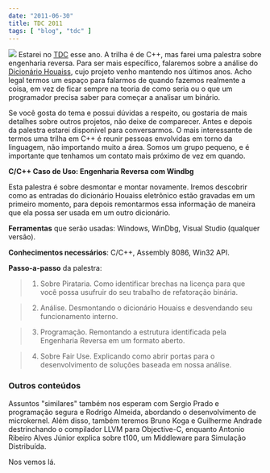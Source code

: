 ```yaml
---
date: "2011-06-30"
title: TDC 2011
tags: [ "blog", "tdc" ]
---
```

[![](/images/QCky5QX.jpg)](/images/QCky5QX.jpg) Estarei no [TDC](http://www.thedevelopersconference.com.br/tdc/2011/saopaulo/trilha-ccc#programacao) esse ano. A trilha é de C++, mas farei uma palestra sobre engenharia reversa. Para ser mais específico, falaremos sobre a análise do [Dicionário Houaiss](/conversor-de-houaiss-para-babylon-parte-1), cujo projeto venho mantendo nos últimos anos. Acho legal termos um espaço para falarmos de quando fazemos realmente a coisa, em vez de ficar sempre na teoria de como seria ou o que um programador precisa saber para começar a analisar um binário.

Se você gosta do tema e possui dúvidas a respeito, ou gostaria de mais detalhes sobre outros projetos, não deixe de comparecer. Antes e depois da palestra estarei disponível para conversarmos. O mais interessante de termos uma trilha em C++ é reunir pessoas envolvidas em torno da linguagem, não importando muito a área. Somos um grupo pequeno, e é importante que tenhamos um contato mais próximo de vez em quando.

**C/C++ Caso de Uso: Engenharia Reversa com Windbg**

Esta palestra é sobre desmontar e montar novamente. Iremos descobrir como as entradas do dicionário Houaiss eletrônico estão gravadas em um primeiro momento, para depois remontarmos essa informação de maneira que ela possa ser usada em um outro dicionário.

**Ferramentas** que serão usadas: Windows, WinDbg, Visual Studio (qualquer versão).

**Conhecimentos necessários**: C/C++, Assembly 8086, Win32 API.

**Passo-a-passo** da palestra:

> 
	
>   1. Sobre Pirataria. Como identificar brechas na licença para que você possa usufruir do seu trabalho de refatoração binária.
> 
	
>   2. Análise. Desmontando o dicionário Houaiss e desvendando seu funcionamento interno.
> 
	
>   3. Programação. Remontando a estrutura identificada pela Engenharia Reversa em um formato aberto.
> 
	
>   4. Sobre Fair Use. Explicando como abrir portas para o desenvolvimento de soluções baseada em nossa análise.
> 



### Outros conteúdos

Assuntos "similares" também nos esperam com Sergio Prado e programação segura e Rodrigo Almeida, abordando o desenvolvimento de microkernel. Além disso, também teremos Bruno Koga e Guilherme Andrade destrinchando o compilador LLVM para Objective-C, enquanto Antonio Ribeiro Alves Júnior explica sobre t100, um Middleware para Simulação Distribuída.

Nos vemos lá.
